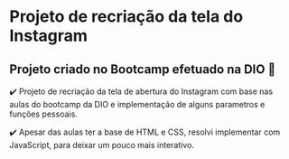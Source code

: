 # Projeto de recriação da tela do Instagram

## Projeto criado no Bootcamp efetuado na DIO :page_facing_up:

:heavy_check_mark: Projeto de recriação da tela de abertura do Instagram com base nas aulas do bootcamp da DIO e implementação de alguns parametros e funções pessoais.

:heavy_check_mark: Apesar das aulas ter a base de HTML e CSS, resolvi implementar com JavaScript, para deixar um pouco mais interativo.
